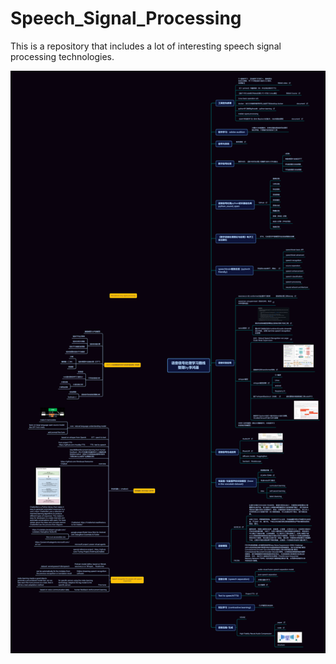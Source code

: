# Speech_Signal_Processing
This is a repository that includes a lot of interesting speech signal processing technologies.

![pic](https://github.com/LeeHongji/Speech_Signal_Processing/blob/main/pictures/speech_signal_processing_by_Li-Hongji.png)









